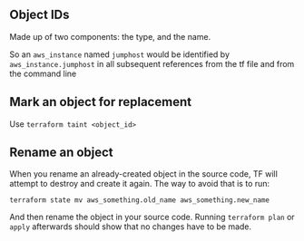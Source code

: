 ## Object IDs

Made up of two components: the type, and the name.

So an `aws_instance` named `jumphost` would be identified by `aws_instance.jumphost` in all subsequent references from the tf file and from the command line

## Mark an object for replacement

Use `terraform taint <object_id>`

## Rename an object

When you rename an already-created object in the source code, TF will attempt to destroy and create it again. The way to avoid that is to run:

    terraform state mv aws_something.old_name aws_something.new_name
  
And then rename the object in your source code. Running `terraform plan` or `apply` afterwards should show that no changes have to be made. 
